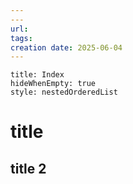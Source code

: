 ```yaml
---
---
url:
tags: 
creation date: 2025-06-04
---
```






```table-of-contents
title: Index
hideWhenEmpty: true
style: nestedOrderedList
```

# title
## title 2

